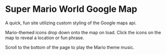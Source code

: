 # Super Mario World Google Map

A quick, fun site utilizing custom styling of the Google maps api. 

Mario-themed icons drop down onto the map on load. Click the icons on the map to reveal a location or fun phrase.

Scroll to the bottom of the page to play the Mario theme music.